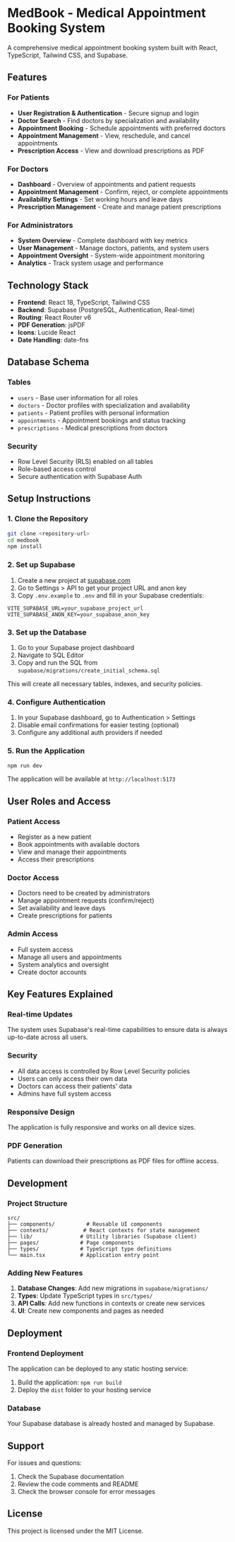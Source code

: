 # MedBook - Medical Appointment Booking System

A comprehensive medical appointment booking system built with React, TypeScript, Tailwind CSS, and Supabase.

## Features

### For Patients
- **User Registration & Authentication** - Secure signup and login
- **Doctor Search** - Find doctors by specialization and availability
- **Appointment Booking** - Schedule appointments with preferred doctors
- **Appointment Management** - View, reschedule, and cancel appointments
- **Prescription Access** - View and download prescriptions as PDF

### For Doctors
- **Dashboard** - Overview of appointments and patient requests
- **Appointment Management** - Confirm, reject, or complete appointments
- **Availability Settings** - Set working hours and leave days
- **Prescription Management** - Create and manage patient prescriptions

### For Administrators
- **System Overview** - Complete dashboard with key metrics
- **User Management** - Manage doctors, patients, and system users
- **Appointment Oversight** - System-wide appointment monitoring
- **Analytics** - Track system usage and performance

## Technology Stack

- **Frontend**: React 18, TypeScript, Tailwind CSS
- **Backend**: Supabase (PostgreSQL, Authentication, Real-time)
- **Routing**: React Router v6
- **PDF Generation**: jsPDF
- **Icons**: Lucide React
- **Date Handling**: date-fns

## Database Schema

### Tables
- `users` - Base user information for all roles
- `doctors` - Doctor profiles with specialization and availability
- `patients` - Patient profiles with personal information
- `appointments` - Appointment bookings and status tracking
- `prescriptions` - Medical prescriptions from doctors

### Security
- Row Level Security (RLS) enabled on all tables
- Role-based access control
- Secure authentication with Supabase Auth

## Setup Instructions

### 1. Clone the Repository
```bash
git clone <repository-url>
cd medbook
npm install
```

### 2. Set up Supabase

1. Create a new project at [supabase.com](https://supabase.com)
2. Go to Settings > API to get your project URL and anon key
3. Copy `.env.example` to `.env` and fill in your Supabase credentials:

```env
VITE_SUPABASE_URL=your_supabase_project_url
VITE_SUPABASE_ANON_KEY=your_supabase_anon_key
```

### 3. Set up the Database

1. Go to your Supabase project dashboard
2. Navigate to SQL Editor
3. Copy and run the SQL from `supabase/migrations/create_initial_schema.sql`

This will create all necessary tables, indexes, and security policies.

### 4. Configure Authentication

1. In your Supabase dashboard, go to Authentication > Settings
2. Disable email confirmations for easier testing (optional)
3. Configure any additional auth providers if needed

### 5. Run the Application

```bash
npm run dev
```

The application will be available at `http://localhost:5173`

## User Roles and Access

### Patient Access
- Register as a new patient
- Book appointments with available doctors
- View and manage their appointments
- Access their prescriptions

### Doctor Access
- Doctors need to be created by administrators
- Manage appointment requests (confirm/reject)
- Set availability and leave days
- Create prescriptions for patients

### Admin Access
- Full system access
- Manage all users and appointments
- System analytics and oversight
- Create doctor accounts

## Key Features Explained

### Real-time Updates
The system uses Supabase's real-time capabilities to ensure data is always up-to-date across all users.

### Security
- All data access is controlled by Row Level Security policies
- Users can only access their own data
- Doctors can access their patients' data
- Admins have full system access

### Responsive Design
The application is fully responsive and works on all device sizes.

### PDF Generation
Patients can download their prescriptions as PDF files for offline access.

## Development

### Project Structure
```
src/
├── components/          # Reusable UI components
├── contexts/           # React contexts for state management
├── lib/               # Utility libraries (Supabase client)
├── pages/             # Page components
├── types/             # TypeScript type definitions
└── main.tsx           # Application entry point
```

### Adding New Features

1. **Database Changes**: Add new migrations in `supabase/migrations/`
2. **Types**: Update TypeScript types in `src/types/`
3. **API Calls**: Add new functions in contexts or create new services
4. **UI**: Create new components and pages as needed

## Deployment

### Frontend Deployment
The application can be deployed to any static hosting service:

1. Build the application: `npm run build`
2. Deploy the `dist` folder to your hosting service

### Database
Your Supabase database is already hosted and managed by Supabase.

## Support

For issues and questions:
1. Check the Supabase documentation
2. Review the code comments and README
3. Check the browser console for error messages

## License

This project is licensed under the MIT License.